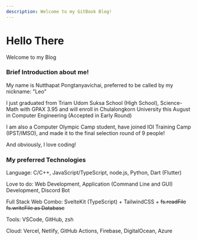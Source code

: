 ```yaml
---
description: Welcome to my GitBook Blog!
---
```


# Hello There

Welcome to my Blog

### Brief Introduction about me!

My name is Nutthapat Pongtanyavichai, preferred to be called by my nickname: "Leo"

I just graduated from Triam Udom Suksa School (High School), Science-Math with GPAX 3.95 and will enroll in Chulalongkorn University this August in Computer Engineering (Accepted in Early Round)

I am also a Computer Olympic Camp student, have joined IOI Training Camp (IPST/IMSO), and made it to the final selection round of 9 people!

And obviously, I love coding!

### My preferred Technologies

Language: C/C++, JavaScript/TypeScript, node.js, Python, Dart (Flutter)

Love to do: Web Development, Application (Command Line and GUI) Development, Discord Bot

Full Stack Web Combo: SvelteKit (TypeScript) + TailwindCSS + ~~fs.readFile fs.writeFile as Database~~

Tools: VSCode, GitHub, zsh

Cloud: Vercel, Netlify, GitHub Actions, Firebase, DigitalOcean, Azure
